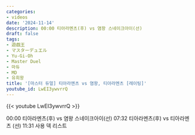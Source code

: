 ```yaml
---
categories:
- videos
date: '2024-11-14'
description: 00:00 티아라멘츠(후) vs 염왕 스네이크아이(선)
draft: false
tags:
- 遊戯王
- マスターデュエル
- Yu-Gi-Oh
- Master Duel
- 마듀
- MD
- 유희왕
title: '[마스터 듀얼] 티아라멘츠 vs 염왕, 티아라멘츠 [레이팅]'
youtube_id: LwEI3ywvrrQ
---
```



{{< youtube LwEI3ywvrrQ >}}

00:00 티아라멘츠(후) vs 염왕 스네이크아이(선)
07:32 티아라멘츠(후) vs 티아라멘츠 (선)
11:31 사용 덱 리스트